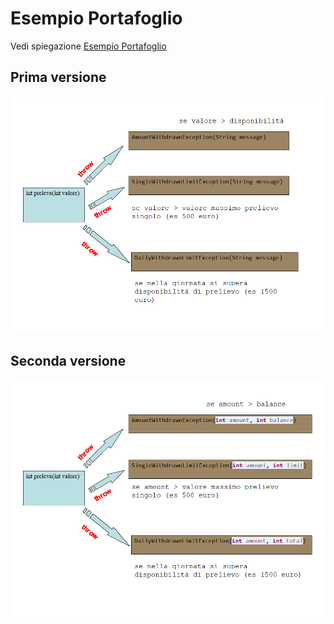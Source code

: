 # Esempio Portafoglio

Vedi spiegazione [Esempio Portafoglio](https://checksound.gitbook.io/corsojava/esempio-portafoglio) 

## Prima versione
![Porfolio1](./Porfolio_1.png)

## Seconda versione
![Porfolio1](./Porfolio_2.png)